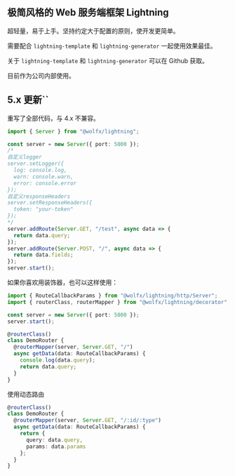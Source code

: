## 极简风格的 Web 服务端框架 Lightning

超轻量，易于上手。坚持约定大于配置的原则，使开发更简单。

需要配合 `lightning-template` 和 `lightning-generator` 一起使用效果最佳。

关于 `lightning-template` 和 `lightning-generator` 可以在 Github 获取。

目前作为公司内部使用。

## 5.x 更新``

重写了全部代码，与 4.x 不兼容。

```typescript
import { Server } from "@wolfx/lightning";

const server = new Server({ port: 5000 });
/*
自定义logger
server.setLogger({
  log: console.log,
  warn: console.warn,
  error: console.error
});
自定义responseHeaders
server.setResponseHeaders({
  token: "your-token"
});
*/
server.addRoute(Server.GET, "/test", async data => {
  return data.query;
});
server.addRoute(Server.POST, "/", async data => {
  return data.fields;
});
server.start();
```

如果你喜欢用装饰器，也可以这样使用：

```typescript
import { RouteCallbackParams } from "@wolfx/lightning/http/Server";
import { routerClass, routerMapper } from "@wolfx/lightning/decorator";

const server = new Server({ port: 5000 });
server.start();

@routerClass()
class DemoRouter {
  @routerMapper(server, Server.GET, "/")
  async getData(data: RouteCallbackParams) {
    console.log(data.query);
    return data.query;
  }
}
```

使用动态路由

```typescript
@routerClass()
class DemoRouter {
  @routerMapper(server, Server.GET, "/:id/:type")
  async getData(data: RouteCallbackParams) {
    return {
      query: data.query,
      params: data.params
    };
  }
}
```